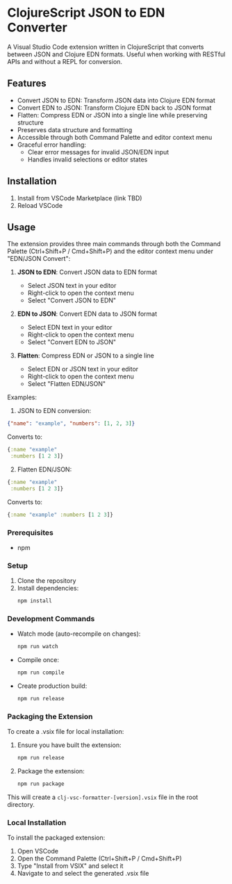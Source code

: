 # ClojureScript JSON to EDN Converter

A Visual Studio Code extension written in ClojureScript that converts between JSON and Clojure EDN formats. Useful when working with RESTful APIs and without a REPL for conversion.

## Features

- Convert JSON to EDN: Transform JSON data into Clojure EDN format
- Convert EDN to JSON: Transform Clojure EDN back to JSON format
- Flatten: Compress EDN or JSON into a single line while preserving structure
- Preserves data structure and formatting
- Accessible through both Command Palette and editor context menu
- Graceful error handling:
  - Clear error messages for invalid JSON/EDN input
  - Handles invalid selections or editor states

## Installation

1. Install from VSCode Marketplace (link TBD)
2. Reload VSCode

## Usage

The extension provides three main commands through both the Command Palette (Ctrl+Shift+P / Cmd+Shift+P) and the editor context menu under "EDN/JSON Convert":

1. **JSON to EDN**: Convert JSON data to EDN format
   - Select JSON text in your editor
   - Right-click to open the context menu
   - Select "Convert JSON to EDN"

2. **EDN to JSON**: Convert EDN data to JSON format
   - Select EDN text in your editor
   - Right-click to open the context menu
   - Select "Convert EDN to JSON"

3. **Flatten**: Compress EDN or JSON to a single line
   - Select EDN or JSON text in your editor
   - Right-click to open the context menu
   - Select "Flatten EDN/JSON"

Examples:

1. JSON to EDN conversion:
```json
{"name": "example", "numbers": [1, 2, 3]}
```

Converts to:
```clojure
{:name "example"
 :numbers [1 2 3]}
```

2. Flatten EDN/JSON:
```clojure
{:name "example"
 :numbers [1 2 3]}
```

Converts to:
```clojure
{:name "example" :numbers [1 2 3]}
```

### Prerequisites
- npm

### Setup

1. Clone the repository
2. Install dependencies:
   ```bash
   npm install
   ```

### Development Commands

- Watch mode (auto-recompile on changes):
  ```bash
  npm run watch
  ```

- Compile once:
  ```bash
  npm run compile
  ```

- Create production build:
  ```bash
  npm run release
  ```

### Packaging the Extension

To create a .vsix file for local installation:

1. Ensure you have built the extension:
   ```bash
   npm run release
   ```

2. Package the extension:
   ```bash
   npm run package
   ```

This will create a `clj-vsc-formatter-[version].vsix` file in the root directory.

### Local Installation

To install the packaged extension:

1. Open VSCode
2. Open the Command Palette (Ctrl+Shift+P / Cmd+Shift+P)
3. Type "Install from VSIX" and select it
4. Navigate to and select the generated .vsix file
